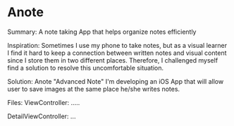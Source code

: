 # Anote
Summary: A note taking App that helps organize notes efficiently

Inspiration: Sometimes I use my phone to take notes, but as a visual learner I find it hard to keep a connection 
between written notes and visual content since I store them in two different places. Therefore, I challenged myself 
find a solution to resolve this uncomfortable situation.

Solution: Anote "Advanced Note"
I'm developing an iOS App that will allow user to save images at the same place he/she writes notes.

Files:
ViewController: .....

DetailViewController: ...
